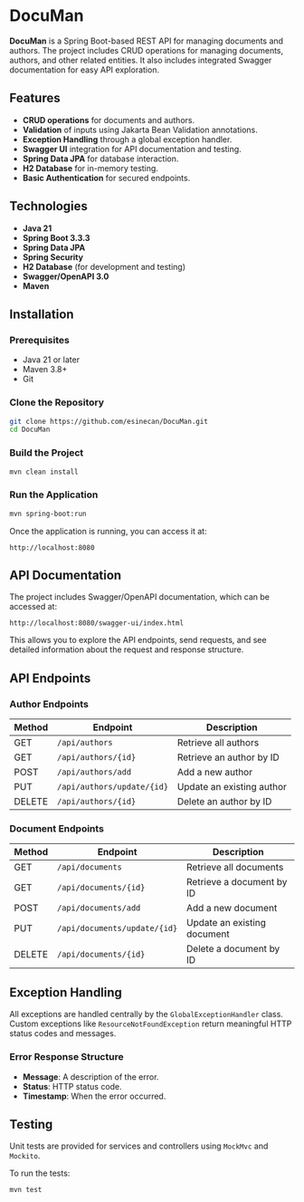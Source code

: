# DocuMan

**DocuMan** is a Spring Boot-based REST API for managing documents and authors. The project includes CRUD operations for managing documents, authors, and other related entities. It also includes integrated Swagger documentation for easy API exploration.

## Features

- **CRUD operations** for documents and authors.
- **Validation** of inputs using Jakarta Bean Validation annotations.
- **Exception Handling** through a global exception handler.
- **Swagger UI** integration for API documentation and testing.
- **Spring Data JPA** for database interaction.
- **H2 Database** for in-memory testing.
- **Basic Authentication** for secured endpoints.

## Technologies

- **Java 21**
- **Spring Boot 3.3.3**
- **Spring Data JPA**
- **Spring Security**
- **H2 Database** (for development and testing)
- **Swagger/OpenAPI 3.0**
- **Maven**

## Installation

### Prerequisites

- Java 21 or later
- Maven 3.8+
- Git

### Clone the Repository

```bash
git clone https://github.com/esinecan/DocuMan.git
cd DocuMan
```

### Build the Project

```bash
mvn clean install
```

### Run the Application

```bash
mvn spring-boot:run
```

Once the application is running, you can access it at:

```
http://localhost:8080
```

## API Documentation

The project includes Swagger/OpenAPI documentation, which can be accessed at:

```
http://localhost:8080/swagger-ui/index.html
```

This allows you to explore the API endpoints, send requests, and see detailed information about the request and response structure.

## API Endpoints

### Author Endpoints

| Method | Endpoint                   | Description                    |
|--------|----------------------------|--------------------------------|
| GET    | `/api/authors`              | Retrieve all authors           |
| GET    | `/api/authors/{id}`         | Retrieve an author by ID       |
| POST   | `/api/authors/add`          | Add a new author               |
| PUT    | `/api/authors/update/{id}`  | Update an existing author      |
| DELETE | `/api/authors/{id}`         | Delete an author by ID         |

### Document Endpoints

| Method | Endpoint                     | Description                      |
|--------|------------------------------|----------------------------------|
| GET    | `/api/documents`              | Retrieve all documents           |
| GET    | `/api/documents/{id}`         | Retrieve a document by ID        |
| POST   | `/api/documents/add`          | Add a new document               |
| PUT    | `/api/documents/update/{id}`  | Update an existing document      |
| DELETE | `/api/documents/{id}`         | Delete a document by ID          |

## Exception Handling

All exceptions are handled centrally by the `GlobalExceptionHandler` class. Custom exceptions like `ResourceNotFoundException` return meaningful HTTP status codes and messages.

### Error Response Structure

- **Message**: A description of the error.
- **Status**: HTTP status code.
- **Timestamp**: When the error occurred.

## Testing

Unit tests are provided for services and controllers using `MockMvc` and `Mockito`.

To run the tests:

```bash
mvn test
```

```

